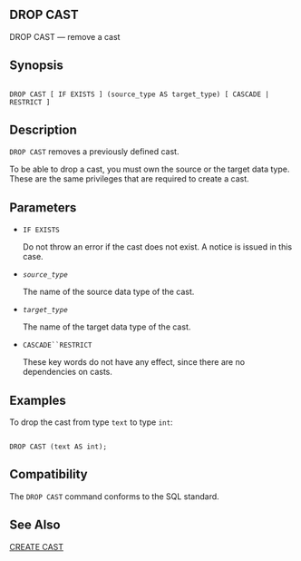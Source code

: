 ## DROP CAST

DROP CAST — remove a cast

## Synopsis

```

DROP CAST [ IF EXISTS ] (source_type AS target_type) [ CASCADE | RESTRICT ]
```

## Description

`DROP CAST` removes a previously defined cast.

To be able to drop a cast, you must own the source or the target data type. These are the same privileges that are required to create a cast.

## Parameters

* `IF EXISTS`

    Do not throw an error if the cast does not exist. A notice is issued in this case.

* *`source_type`*

    The name of the source data type of the cast.

* *`target_type`*

    The name of the target data type of the cast.

* `CASCADE``RESTRICT`

    These key words do not have any effect, since there are no dependencies on casts.

## Examples

To drop the cast from type `text` to type `int`:

```

DROP CAST (text AS int);
```

## Compatibility

The `DROP CAST` command conforms to the SQL standard.

## See Also

[CREATE CAST](sql-createcast "CREATE CAST")